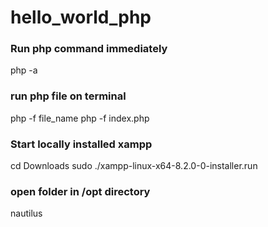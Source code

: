 # hello_world_php

### Run php command immediately
php -a

### run php file on terminal
php -f file_name
php -f index.php

### Start locally installed xampp
cd Downloads
sudo ./xampp-linux-x64-8.2.0-0-installer.run

### open folder in /opt directory
nautilus